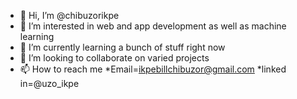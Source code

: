 - 👋 Hi, I’m @chibuzorikpe
- 👀 I’m interested in web and app development
     as well as machine learning 
- 🌱 I’m currently learning a bunch of stuff
     right now
- 💞️ I’m looking to collaborate on varied projects
- 📫 How to reach me 
*Email=ikpebillchibuzor@gmail.com
*linked in=@uzo_ikpe

